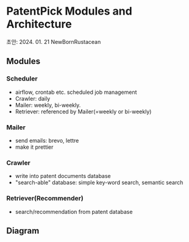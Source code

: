# PatentPick Modules and Architecture
초안: 2024. 01. 21 NewBornRustacean

## Modules
### Scheduler
- airflow, crontab etc. scheduled job management
- Crawler: daily
- Mailer: weekly, bi-weekly.
- Retriever: referenced by Mailer(=weekly or bi-weekly)
### Mailer
- send emails: brevo, lettre
- make it prettier
### Crawler
- write into patent documents database
- "search-able" database: simple key-word search, semantic search
### Retriever(Recommender)
- search/recommendation from patent database
## Diagram
